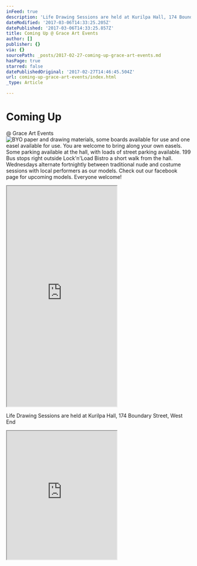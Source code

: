 ```yaml
---
inFeed: true
description: 'Life Drawing Sessions are held at Kurilpa Hall, 174 Boundary Street, West End'
dateModified: '2017-03-06T14:33:25.205Z'
datePublished: '2017-03-06T14:33:25.857Z'
title: Coming Up @ Grace Art Events
author: []
publisher: {}
via: {}
sourcePath: _posts/2017-02-27-coming-up-grace-art-events.md
hasPage: true
starred: false
datePublishedOriginal: '2017-02-27T14:46:45.504Z'
url: coming-up-grace-art-events/index.html
_type: Article

---
```

# Coming Up   
@ Grace Art Events
![BYO paper and drawing materials, some boards available for use and one easel available for use. You are welcome to bring along your own easels. Some parking available at the hall, with loads of street parking available. 199 Bus stops right outside Lock'n'Load Bistro a short walk from the hall. Wednesdays alternate fortnightly between traditional nude and costume sessions with local performers as our models. Check out our facebook page for upcoming models. Everyone welcome! ](https://the-grid-user-content.s3-us-west-2.amazonaws.com/f619933d-1384-41e8-bd35-bae0fe6ec229.jpg)

<iframe src="https://the-grid.github.io/ed-userhtml/?g=eJxtUMtOwzAQ_JXIUriROAFCKN2i8Cg3_sGxN7aFHYe1qwq-ntZBPbGnmdHuzmi2diLhsYgkgZmUlripaykczkpQpUPQDisZ_EWr0Y-onnxQCMP728frcCX88mjQapOg4zzT42dM0GQ4ahlcICjbm32erJ79osGOmgdhJxenRI5_Sc6xbwQvb7mmcFiqf5Lk88vLpm9f7u5XLf3AcIiJhLOibPfPZOMoZmRFTN8OgY2BFNL10apkNpwVGQDr-Qn_5WfdmeRK1m1gJx4lBefsrIHNge229Vra7hfMoWtr" height="600" style=""></iframe>

Life Drawing Sessions are held at Kurilpa Hall, 174 Boundary Street, West End

<iframe src="https://the-grid.github.io/ed-userhtml/?g=eJwtUU1P5DAM_SuTouES0SZO0qZAQQjQ7mEPSBw4p407jejHKAl0-PebznCw5ff8_GzJ9673ZsJd8F2TDTEew21RrOuaH5blMGLeLVMxmWMocGrRPh7bhvCJ6y1BSoJwK5Soc6WBa6ZKBlITsFyJnLFaaym4koyDIsLeQJVLDVBKAKF5VeqKwGbRMwIpxBZTsnU82RBwSUFkz0XOE590Wy-wU9nWXDHDoNO2Lat2L57YCdtKVtbWggFLNRAIf7zpkD75SF-_cY6B3tB_rkf64s3q5gN9xxDcMoc9PNPn0YSA5_Jj8Z9hWI5n8Bfn6ytR3wX6Znx0F8XraXCti9ss3UP5a08U_t4fcE7rzReR31xqDayWHLRS2W51Ng5NVjKW7QZ0hyE2mVQJnL_QLt6ib7KEQ_wZsckuzG0izDgua_81jqHziPPDfXH53MN_dE2DaQ" height="350" style=""></iframe>